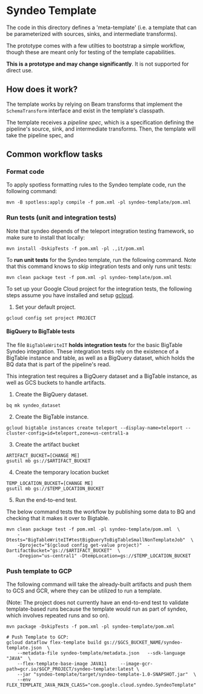 # Syndeo Template

The code in this directory defines a 'meta-template' (i.e. a template that can be parameterized with sources, sinks,
and intermediate transforms).

The prototype comes with a few utilties to bootstrap a simple workflow, though these are meant only for testing of the
template capabilities.

**This is a prototype and may change significantly**. It is not supported for direct use.

## How does it work?

The template works by relying on Beam transforms that implement the `SchemaTransform` interface and exist in the
template's classpath.

The template receives a *pipeline spec*, which is a specification defining the pipeline's source, sink, and intermediate
transforms. Then, the template will take the pipeline spec, and

## Common workflow tasks

### Format code

To apply spotless formatting rules to the Syndeo template code, run the following command:

```shell
mvn -B spotless:apply compile -f pom.xml -pl syndeo-template/pom.xml
```

### Run tests (unit and integration tests)

Note that syndeo depends of the teleport integration testing framework, so make sure to install that locally:

```
mvn install -DskipTests -f pom.xml -pl .,it/pom.xml
```

To **run unit tests** for the Syndeo template, run the following command. Note that this command knows to skip
integration tests and only runs unit tests:

```shell
mvn clean package test -f pom.xml -pl syndeo-template/pom.xml
```

To set up your Google Cloud project for the integration tests, the following steps assume you have installed and setup [gcloud](https://cloud.google.com/sdk/gcloud).

1. Set your default project.

```shell
gcloud config set project PROJECT
```

#### BigQuery to BigTable tests

The file `BigTableWriteIT` **holds integration tests** for the basic BigTable Syndeo integration. These integration tests
rely on the existence of a BigTable instance and table, as well as a BigQuery dataset, which holds the BQ data that
is part of the pipeline's read.

This integration test requires a BigQuery dataset and a BigTable instance, as well as GCS buckets to handle artifacts.

1. Create the BigQuery dataset.

```
bq mk syndeo_dataset
```

2. Create the BigTable instance.

```
gcloud bigtable instances create teleport --display-name=teleport --cluster-config=id=teleport,zone=us-central1-a
```

3. Create the artifact bucket

```
ARTIFACT_BUCKET=[CHANGE ME]
gsutil mb gs://$ARTIFACT_BUCKET
```

4. Create the temporary location bucket

```
TEMP_LOCATION_BUCKET=[CHANGE ME]
gsutil mb gs://$TEMP_LOCATION_BUCKET
```

5. Run the end-to-end test.

The below command tests the workflow by publishing some data to BQ and checking that it makes it over to Bigtable.


```shell
mvn clean package test -f pom.xml -pl syndeo-template/pom.xml  \
    -Dtests="BigTableWriteIT#testBigQueryToBigTableSmallNonTemplateJob"  \
    -Dproject="$(gcloud config get-value project)"  -DartifactBucket="gs://$ARTIFACT_BUCKET"  \
    -Dregion="us-central1" -DtempLocation=gs://$TEMP_LOCATION_BUCKET
```

### Push template to GCP

The following command will take the already-built artifacts and push them to GCS and GCR, where they can be utilized to run a template.

(Note: The project does not currently have an end-to-end test to validate template-based runs because the template would run as part of
syndeo, which involves repeated runs and so on).

```shell
mvn package -DskipTests -f pom.xml -pl syndeo-template/pom.xml

# Push Template to GCP:
gcloud dataflow flex-template build gs://$GCS_BUCKET_NAME/syndeo-template.json  \
    --metadata-file syndeo-template/metadata.json   --sdk-language "JAVA"  \
    --flex-template-base-image JAVA11     --image-gcr-path=gcr.io/$GCP_PROJECT/syndeo-template:latest \
    --jar "syndeo-template/target/syndeo-template-1.0-SNAPSHOT.jar"  \
    --env FLEX_TEMPLATE_JAVA_MAIN_CLASS="com.google.cloud.syndeo.SyndeoTemplate"
```
